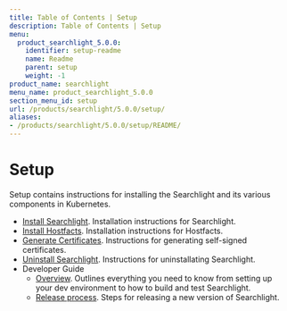 ```yaml
---
title: Table of Contents | Setup
description: Table of Contents | Setup
menu:
  product_searchlight_5.0.0:
    identifier: setup-readme
    name: Readme
    parent: setup
    weight: -1
product_name: searchlight
menu_name: product_searchlight_5.0.0
section_menu_id: setup
url: /products/searchlight/5.0.0/setup/
aliases:
- /products/searchlight/5.0.0/setup/README/
---
```


# Setup

Setup contains instructions for installing the Searchlight and its various components in Kubernetes.

- [Install Searchlight](/products/searchlight/5.0.0/setup/install). Installation instructions for Searchlight.
- [Install Hostfacts](/products/searchlight/5.0.0/setup/hostfacts). Installation instructions for Hostfacts.
- [Generate Certificates](/products/searchlight/5.0.0/setup/certificate). Instructions for generating self-signed certificates.
- [Uninstall Searchlight](/products/searchlight/5.0.0/setup/uninstall). Instructions for uninstallating Searchlight.
- Developer Guide
  - [Overview](/products/searchlight/5.0.0/setup/developer-guide/overview). Outlines everything you need to know from setting up your dev environment to how to build and test Searchlight.
  - [Release process](/products/searchlight/5.0.0/setup/developer-guide/release). Steps for releasing a new version of Searchlight.
